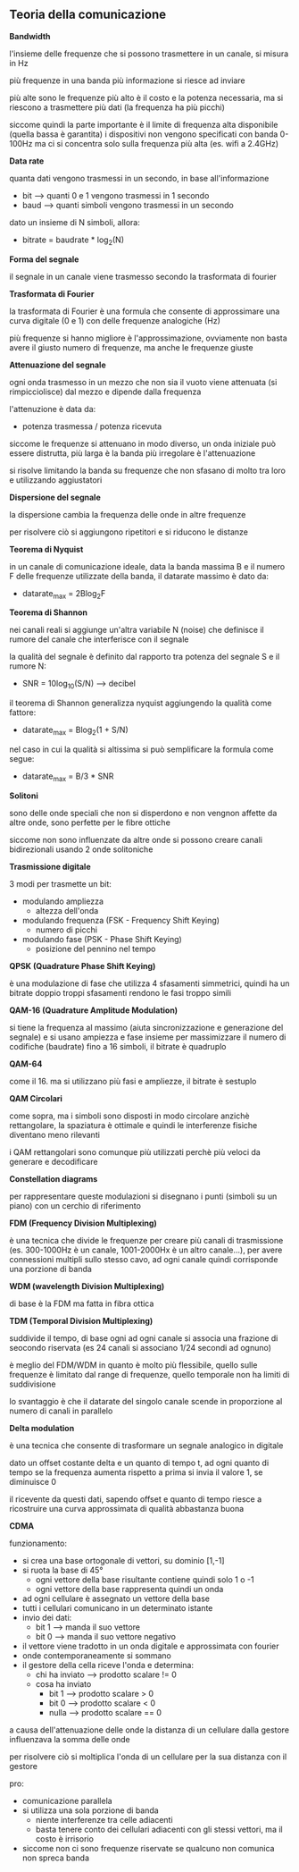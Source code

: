 ## Teoria della comunicazione

**Bandwidth**

l'insieme delle frequenze che si possono trasmettere in un canale, si misura in Hz

più frequenze in una banda più informazione si riesce ad inviare

più alte sono le frequenze più alto è il costo e la potenza necessaria, ma si riescono a trasmettere più dati (la frequenza ha più picchi)

siccome quindi la parte importante è il limite di frequenza alta disponibile (quella bassa è garantita) i dispositivi non vengono specificati con banda 0-100Hz ma ci si concentra solo sulla frequenza più alta (es. wifi a 2.4GHz)

**Data rate**

quanta dati vengono trasmessi in un secondo, in base all'informazione
* bit --> quanti 0 e 1 vengono trasmessi in 1 secondo
* baud --> quanti simboli vengono trasmessi in un secondo

dato un insieme di N simboli, allora:
* bitrate = baudrate * log<sub>2</sub>(N)

**Forma del segnale**

il segnale in un canale viene trasmesso secondo la trasformata di fourier

**Trasformata di Fourier**

la trasformata di Fourier è una formula che consente di approssimare una curva digitale (0 e 1) con delle frequenze analogiche (Hz)

più frequenze si hanno migliore è l'approssimazione, ovviamente non basta avere il giusto numero di frequenze, ma anche le frequenze giuste

**Attenuazione del segnale**

ogni onda trasmesso in un mezzo che non sia il vuoto viene attenuata (si rimpicciolisce) dal mezzo e dipende dalla frequenza

l'attenuzione è data da:
* potenza trasmessa / potenza ricevuta

siccome le frequenze si attenuano in modo diverso, un onda iniziale può essere distrutta, più larga è la banda più irregolare è l'attenuazione

si risolve limitando la banda su frequenze che non sfasano di molto tra loro e utilizzando aggiustatori

**Dispersione del segnale**

la dispersione cambia la frequenza delle onde in altre frequenze

per risolvere ciò si aggiungono ripetitori e si riducono le distanze

**Teorema di Nyquist**

in un canale di comunicazione ideale, data la banda massima B e il numero F delle frequenze utilizzate della banda, il datarate massimo è dato da:
* datarate<sub>max</sub> = 2Blog<sub>2</sub>F

**Teorema di Shannon**

nei canali reali si aggiunge un'altra variabile N (noise) che definisce il rumore del canale che interferisce con il segnale

la qualità del segnale è definito dal rapporto tra potenza del segnale S e il rumore N:
* SNR = 10log<sub>10</sub>(S/N) --> decibel

il teorema di Shannon generalizza nyquist aggiungendo la qualità come fattore:
* datarate<sub>max</sub> = Blog<sub>2</sub>(1 + S/N)

nel caso in cui la qualità si altissima si può semplificare la formula come segue:
* datarate<sub>max</sub> = B/3 * SNR

**Solitoni**

sono delle onde speciali che non si disperdono e non vengnon affette da altre onde, sono perfette per le fibre ottiche

siccome non sono influenzate da altre onde si possono creare canali bidirezionali usando 2 onde solitoniche

**Trasmissione digitale**

3 modi per trasmette un bit:
* modulando ampliezza
    * altezza dell'onda
* modulando frequenza (FSK - Frequency Shift Keying)
    * numero di picchi 
* modulando fase (PSK - Phase Shift Keying)
    * posizione del pennino nel tempo

**QPSK (Quadrature Phase Shift Keying)**

è una modulazione di fase che utilizza 4 sfasamenti simmetrici, quindi ha un bitrate doppio
troppi sfasamenti rendono le fasi troppo simili

**QAM-16 (Quadrature Amplitude Modulation)**

si tiene la frequenza al massimo (aiuta sincronizzazione e generazione del segnale) e si usano ampiezza e fase insieme per massimizzare il numero di codifiche (baudrate) fino a 16 simboli, il bitrate è quadruplo

**QAM-64**

come il 16. ma si utilizzano più fasi e ampliezze, il bitrate è sestuplo

**QAM Circolari**

come sopra, ma i simboli sono disposti in modo circolare anzichè rettangolare, la spaziatura è ottimale e quindi le interferenze fisiche diventano meno rilevanti

i QAM rettangolari sono comunque più utilizzati perchè più veloci da generare e decodificare

**Constellation diagrams**

per rappresentare queste modulazioni si disegnano i punti (simboli su un piano) con un cerchio di riferimento

**FDM (Frequency Division Multiplexing)**

è una tecnica che divide le frequenze per creare più canali di trasmissione (es. 300-1000Hz è un canale, 1001-2000Hx è un altro canale...), per avere connessioni multipli sullo stesso cavo, ad ogni canale quindi corrisponde una porzione di banda

**WDM (wavelength Division Multiplexing)**

di base è la FDM ma fatta in fibra ottica

**TDM (Temporal Division Multiplexing)**

suddivide il tempo, di base ogni ad ogni canale si associa una frazione di seocondo riservata (es 24 canali si associano 1/24 secondi ad ognuno)

è meglio del FDM/WDM in quanto è molto più flessibile, quello sulle frequenze è limitato dal range di frequenze, quello temporale non ha limiti di suddivisione

lo svantaggio è che il datarate del singolo canale scende in proporzione al numero di canali in parallelo

**Delta modulation**

è una tecnica che consente di trasformare un segnale analogico in digitale

dato un offset costante delta e un quanto di tempo t, ad ogni quanto di tempo se la frequenza aumenta rispetto a prima si invia il valore 1, se diminuisce 0

il ricevente da questi dati, sapendo offset e quanto di tempo riesce a ricostruire una curva approssimata di qualità abbastanza buona

**CDMA**

funzionamento:
* si crea una base ortogonale di vettori, su dominio \[1,-1\]
* si ruota la base di 45°
    * ogni vettore della base risultante contiene quindi solo 1 o -1
    * ogni vettore della base rappresenta quindi un onda
* ad ogni cellulare è assegnato un vettore della base
* tutti i cellulari comunicano in un determinato istante
* invio dei dati:
    * bit 1 --> manda il suo vettore
    * bit 0 --> manda il suo vettore negativo
* il vettore viene tradotto in un onda digitale e approssimata con fourier
* onde contemporaneamente si sommano
* il gestore della cella riceve l'onda e determina:
    * chi ha inviato --> prodotto scalare != 0
    * cosa ha inviato
        * bit 1 --> prodotto scalare > 0
        * bit 0 --> prodotto scalare < 0
        * nulla --> prodotto scalare == 0

a causa dell'attenuazione delle onde la distanza di un cellulare dalla gestore influenzava la somma delle onde

per risolvere ciò si moltiplica l'onda di un cellulare per la sua distanza con il gestore

pro:
* comunicazione parallela
* si utilizza una sola porzione di banda
    * niente interferenze tra celle adiacenti
    * basta tenere conto dei cellulari adiacenti con gli stessi vettori, ma il costo è irrisorio
* siccome non ci sono frequenze riservate se qualcuno non comunica non spreca banda
